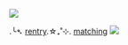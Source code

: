 ![](https://cdn.discordapp.com/attachments/292527415941398528/1062109505892139059/github.gif)

.╰➴ [rentry](https://rentry.co/SpokelsHere).☆₊˚⊹. [matching](https://rentry.co/mapiccc) ![](https://cdn.discordapp.com/emojis/1050897432415850548.gif?size=44&quality=lossless)
